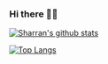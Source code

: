 ### Hi there 🥷🏻

<!--
**msharran/msharran** is a ✨ _special_ ✨ repository because its `README.md` (this file) appears on your GitHub profile.

Here are some ideas to get you started:

- 🔭 I’m currently working on ...
- 🌱 I’m currently learning ...
- 👯 I’m looking to collaborate on ...
- 🤔 I’m looking for help with ...
- 💬 Ask me about ...
- 📫 How to reach me: ...
- 😄 Pronouns: ...
- ⚡ Fun fact: ...
-->

[![Sharran's github stats](https://github-readme-stats.vercel.app/api?username=msharran&count_private=true&show_icons=true)](https://github.com/msharran)

[![Top Langs](https://github-readme-stats.vercel.app/api/top-langs/?username=msharran)](https://github.com/msharran)
